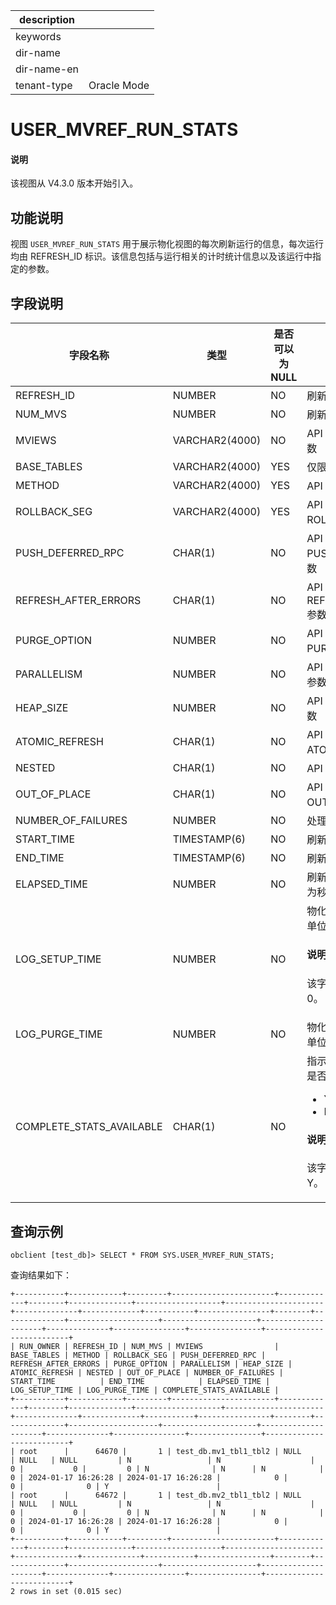 |description||
|---|---|
|keywords||
|dir-name||
|dir-name-en||
|tenant-type|Oracle Mode |

# USER_MVREF_RUN_STATS

<main id="notice" type='explain'>
<h4>说明</h4>
<p>该视图从 V4.3.0 版本开始引入。</p>
</main>

## 功能说明

视图 `USER_MVREF_RUN_STATS` 用于展示物化视图的每次刷新运行的信息，每次运行均由 REFRESH_ID 标识。该信息包括与运行相关的计时统计信息以及该运行中指定的参数。

## 字段说明

| **字段名称** | **类型** | **是否可以为 NULL** | **描述** |
| --- | --- | --- | --- |
| REFRESH_ID | NUMBER | NO | 刷新的 ID |
| NUM_MVS | NUMBER | NO | 刷新的物化视图数目 |
| MVIEWS | VARCHAR2(4000) | NO | API 指定的物化视图名称参数 |
| BASE_TABLES | VARCHAR2(4000) | YES | 仅限内部使用 |
| METHOD | VARCHAR2(4000) | YES | API 指定的 METHOD 参数 |
| ROLLBACK_SEG | VARCHAR2(4000) | YES | API 指定的 ROLLBACK_SEG 参数 |
| PUSH_DEFERRED_RPC | CHAR(1) | NO | API 指定的 PUSH_DEFERRED_RPC 参数 |
| REFRESH_AFTER_ERRORS | CHAR(1) | NO | API 指定的 REFRESH_AFTER_ERRORS 参数 |
| PURGE_OPTION | NUMBER | NO | API 指定的 PURGE_OPTION 参数 |
| PARALLELISM | NUMBER | NO | API 指定的 PARALLELISM 参数 |
| HEAP_SIZE | NUMBER | NO | API 指定的 HEAP_SIZE 参数 |
| ATOMIC_REFRESH | CHAR(1) | NO | API 指定的 ATOMIC_REFRESH 参数 |
| NESTED | CHAR(1) | NO | API 指定的 NESTED 参数 |
| OUT_OF_PLACE | CHAR(1) | NO | API 指定的 OUT_OF_PLACE 参数 |
| NUMBER_OF_FAILURES | NUMBER | NO | 处理 API 时发生的失败次数 |
| START_TIME | TIMESTAMP(6) | NO | 刷新运行的开始时间 |
| END_TIME | TIMESTAMP(6) | NO | 刷新运行的结束时间 |
| ELAPSED_TIME | NUMBER | NO | 刷新运行的时间长度，单位为秒 |
| LOG_SETUP_TIME | NUMBER | NO | 物化视图的日志设置时间，单位为秒<main id="notice" type='explain'> <h4>说明</h4><p>该字段仅兼容，且值默认为 0。</p></main> |
| LOG_PURGE_TIME | NUMBER | NO | 物化视图的日志清除时间，单位为秒 |
| COMPLETE_STATS_AVAILABLE | CHAR(1) | NO | 指示所有完整刷新统计信息是否可用于此运行<ul><li> Y </li><li>N </li></ul><main id="notice" type='explain'> <h4>说明</h4><p>该字段仅兼容，且值默认为 Y。</p></main> |

## 查询示例

```shell
obclient [test_db]> SELECT * FROM SYS.USER_MVREF_RUN_STATS;
```

查询结果如下：

```shell
+-----------+------------+---------+-----------------------+-------------+--------+--------------+-------------------+----------------------+--------------+-------------+-----------+----------------+--------+--------------+--------------------+---------------------+---------------------+--------------+----------------+----------------+--------------------------+
| RUN_OWNER | REFRESH_ID | NUM_MVS | MVIEWS                | BASE_TABLES | METHOD | ROLLBACK_SEG | PUSH_DEFERRED_RPC | REFRESH_AFTER_ERRORS | PURGE_OPTION | PARALLELISM | HEAP_SIZE | ATOMIC_REFRESH | NESTED | OUT_OF_PLACE | NUMBER_OF_FAILURES | START_TIME          | END_TIME            | ELAPSED_TIME | LOG_SETUP_TIME | LOG_PURGE_TIME | COMPLETE_STATS_AVAILABLE |
+-----------+------------+---------+-----------------------+-------------+--------+--------------+-------------------+----------------------+--------------+-------------+-----------+----------------+--------+--------------+--------------------+---------------------+---------------------+--------------+----------------+----------------+--------------------------+
| root      |      64670 |       1 | test_db.mv1_tbl1_tbl2 | NULL        | NULL   | NULL         | N                 | N                    |            0 |           0 |         0 | N              | N      | N            |                  0 | 2024-01-17 16:26:28 | 2024-01-17 16:26:28 |            0 |              0 |              0 | Y                        |
| root      |      64672 |       1 | test_db.mv2_tbl1_tbl2 | NULL        | NULL   | NULL         | N                 | N                    |            0 |           0 |         0 | N              | N      | N            |                  0 | 2024-01-17 16:26:28 | 2024-01-17 16:26:28 |            0 |              0 |              0 | Y                        |
+-----------+------------+---------+-----------------------+-------------+--------+--------------+-------------------+----------------------+--------------+-------------+-----------+----------------+--------+--------------+--------------------+---------------------+---------------------+--------------+----------------+----------------+--------------------------+
2 rows in set (0.015 sec)
```
